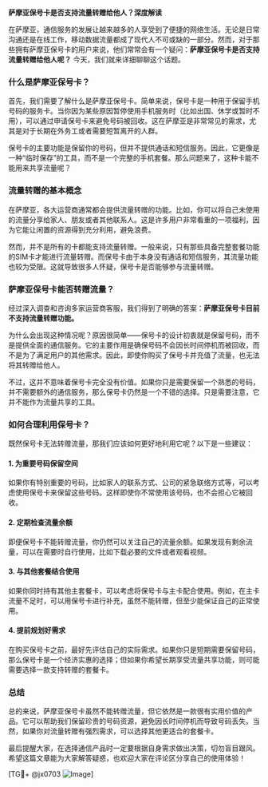 **萨摩亚保号卡是否支持流量转赠给他人？深度解读**

在萨摩亚，通信服务的发展让越来越多的人享受到了便捷的网络生活。无论是日常沟通还是在线工作，移动数据流量都成了现代人不可或缺的一部分。然而，对于那些拥有萨摩亚保号卡的用户来说，他们常常会有一个疑问：**萨摩亚保号卡是否支持流量转赠给他人呢？** 今天，我们就来详细聊聊这个话题。

### 什么是萨摩亚保号卡？

首先，我们需要了解什么是萨摩亚保号卡。简单来说，保号卡是一种用于保留手机号码的服务卡。当你因为某些原因暂停使用手机服务时（比如出国、休学或暂时不用），可以通过申请保号卡来避免号码被回收。这在萨摩亚是非常常见的需求，尤其是对于长期在外务工或者需要短暂离开的人群。

保号卡的主要功能是保留你的号码，但并不提供通话和短信服务。因此，它更像是一种“临时保存”的工具，而不是一个完整的手机套餐。那么问题来了，这种卡能不能用来共享流量呢？

### 流量转赠的基本概念

在萨摩亚，各大运营商通常都会提供流量转赠的功能。比如，你可以将自己未使用的流量分享给家人、朋友或者其他联系人。这是许多用户非常看重的一项福利，因为它能让闲置的资源得到充分利用，避免浪费。

然而，并不是所有的卡都能支持流量转赠。一般来说，只有那些具备完整套餐功能的SIM卡才能进行流量转赠。而保号卡由于本身没有通话和短信服务，其流量功能也较为受限。这就导致很多人怀疑，保号卡是否能够参与流量转赠。

### 萨摩亚保号卡能否转赠流量？

经过深入调查和咨询多家运营商客服，我们得到了明确的答案：**萨摩亚保号卡目前不支持流量转赠功能。**

为什么会出现这种情况呢？原因很简单——保号卡的设计初衷就是保留号码，而不是提供全面的通信服务。它的主要作用是确保号码不会因长时间停机而被回收，而不是为了满足用户的其他需求。因此，即使你购买了保号卡并充值了流量，也无法将其转赠给他人。

不过，这并不意味着保号卡完全没有价值。如果你只是需要保留一个熟悉的号码，并不需要额外的通信服务，那么保号卡仍然是一个不错的选择。只是需要注意，它并不能作为流量共享的工具。

### 如何合理利用保号卡？

既然保号卡无法转赠流量，那我们应该如何更好地利用它呢？以下是一些建议：

#### 1. **为重要号码保留空间**
   如果你有特别重要的号码，比如家人的联系方式、公司的紧急联络方式等，可以考虑使用保号卡来保留这些号码。这样即使你不常使用该号码，也不会担心它被回收。

#### 2. **定期检查流量余额**
   即便保号卡不能转赠流量，你仍然可以关注自己的流量余额。如果发现有剩余流量，可以在需要时自行使用，比如下载必要的文件或者观看视频。

#### 3. **与其他套餐结合使用**
   如果你同时持有其他主套餐卡，可以考虑将保号卡与主卡配合使用。例如，在主卡流量不足时，可以用保号卡进行补充，虽然不能转赠，但至少能保证自己的正常使用。

#### 4. **提前规划好需求**
   在购买保号卡之前，最好先评估自己的实际需求。如果你只是短期需要保留号码，那么保号卡是一个经济实惠的选择；但如果你希望长期享受流量共享功能，则可能需要选择一款支持转赠的套餐卡。

### 总结

总的来说，萨摩亚保号卡虽然不能转赠流量，但它依然是一款很有实用价值的产品。它可以帮助我们保留珍贵的号码资源，避免因长时间停机而导致号码丢失。当然，如果你对流量转赠有强烈需求，可以选择其他更适合的套餐卡。

最后提醒大家，在选择通信产品时一定要根据自身需求做出决策，切勿盲目跟风。希望这篇文章能为大家解答疑惑，也欢迎大家在评论区分享自己的使用体验！

[TG💪+ @jx0703 ![Image](https://github.com/user-attachments/assets/dbca1d08-cadb-493c-b0ec-ad6f7a83f270)]